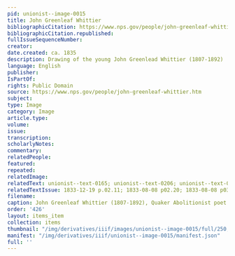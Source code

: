 ```yaml
---
pid: unionist--image-0015
title: John Greenleaf Whittier
bibliographicCitation: https://www.nps.gov/people/john-greenleaf-whittier.htm
bibliographicCitation.republished: 
fullIssueSequenceNumber: 
creator: 
date.created: ca. 1835
description: Drawing of the young John Greenlead Whittier (1807-1892)
language: English
publisher: 
IsPartOf: 
rights: Public Domain
source: https://www.nps.gov/people/john-greenleaf-whittier.htm
subject: 
type: Image
category: Image
article.type: 
volume: 
issue: 
transcription: 
scholarlyNotes: 
commentary: 
relatedPeople: 
featured: 
repeated: 
relatedImage: 
relatedText: unionist--text-0165; unionist--text-0206; unionist--text-0034; unionist--text-0052
relatedTextIssue: 1833-12-19 p.02.11; 1833-08-08 p02.20; 1833-08-08 p03.38
filename: 
caption: John Greenleaf Whittier (1807-1892), Quaker Abolitionist poet.
order: '426'
layout: items_item
collection: items
thumbnail: "/img/derivatives/iiif/images/unionist--image-0015/full/250,/0/default.jpg"
manifest: "/img/derivatives/iiif/unionist--image-0015/manifest.json"
full: ''
---
```

